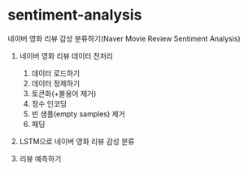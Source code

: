 # sentiment-analysis
네이버 영화 리뷰 감성 분류하기(Naver Movie Review Sentiment Analysis)

1. 네이버 영화 리뷰 데이터 전처리
    1) 데이터 로드하기
    2) 데이터 정제하기
    3) 토큰화(+불용어 제거)
    4) 정수 인코딩
    5) 빈 샘플(empty samples) 제거
    6) 패딩

2. LSTM으로 네이버 영화 리뷰 감성 분류

3. 리뷰 예측하기

